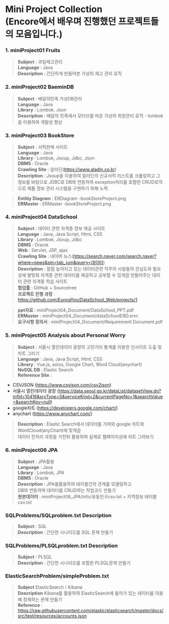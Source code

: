 Mini Project Collection<br>(Encore에서 배우며 진행했던 프로젝트들의 모음입니다.)
==============
### 1. miniProject01 Fruits

> <b>Subject</b> : 과일재고관리 <br>
> <b>Language</b> : Java <br>
> <b>Description</b> : 간단하게 만들어본 가상의 재고 관리 로직 <br>

### 2. miniProject02 BaeminDB

> <b>Subject</b> : 배달의민족 가상DB관리 <br>
> <b>Language</b> : Java <br>
> <b>Library</b> : Lombok, Json <br>
> <b>Description</b> : 배달의 민족에서 모티브를 따온 가상의 회원관리 로직 - lombok을 이용하여 개발성 향상 <br>

### 3. miniProject03 BookStore

> <b>Subject</b> : 서적판매 사이트 <br>
> <b>Language</b> : Java <br>
> <b>Library</b> : Lombok, Jsoup, Jdbc, Json <br>
> <b>DBMS</b> : Oracle <br>
> <b>Crawling Site</b> : 알라딘(https://www.aladin.co.kr) <br>
> <b>Description</b> : Jsoup을 이용하여 알라딘의 신규서적 리스트를 크롤링하고 그 정보를 바탕으로 JDBC로 DB와 연동하여 exception처리를 포함한 CRUD로직으로 제품 정보 관리 시스템을 구현하기 위해 노력<br>

> <b>Entitiy Diagram</b> : ERDiagram -bookStoreProject.png <br>
> <b>ERMaster</b> : ERMaster -bookStoreProject.png <br>

### 4. miniProject04 DataSchool

> <b>Subject</b> : 데이터 관련 자격증 정보 제공 사이트 <br>
> <b>Language</b> : Java, Java Script, Html, CSS <br>
> <b>Library</b> : Lombok, Jsoup, Jdbc <br>
> <b>DBMS</b> : Oracle <br>
> <b>Web</b> : Servlet, JSP, ajax <br>
> <b>Crawling Site</b> : 네이버 뉴스(https://search.naver.com/search.naver?where=news&sm=tab_jum&query=데이터) <br>
> <b>Description</b> : 점점 높아지고 있는 데이터관련 직무의 사람들의 관심도와 필요성에 발맞춰 자격증 관련 데이터를 제공하고 공부할 수 있게끔 만들어주는 데이터 관련 자격증 학습 사이트<br>
> <b>협업툴</b> : GitHub + Sourcetree<br>
> <b>프로젝트 진행 과정</b> : https://github.com/EunnaYoo/DataSchool_Web/projects/1<br>

> <b>ppt자료</b> :  miniProject04_Document/DataSchool_PPT.pdf <br>
> <b>ERMaster</b> : miniProject04_Document/dataSchoolERD.erm <br>
> <b>요구사항 정의서</b> : miniProject04_Document/Requirement Document.pdf<br>

### 5. miniProject05 Analysis about Personal Worry

> <b>Subject</b> : 서울시 열린데이터 광장의 고민거리 통계를 이용한 인사이트 도출 및 차트 그리기 <br>
> <b>Language</b> : Java, Java Script, Html, CSS <br>
> <b>Library</b> : Vue.js, axios, Google Chart, Word Cloud(anychart) <br>
> <b>NoSQL DB</b> : Elastic Search <br>
> <b>Reference Site</b> : 
* CSVJSON (https://www.csvjson.com/csv2json) <br>
* 서울시 열린데이터 광장 (https://data.seoul.go.kr/dataList/datasetView.do?infId=10416&srvType=S&serviceKind=2&currentPageNo=1&searchValue=&searchKey=null) <br>
* google차트 (https://developers.google.com/chart/) <br>
* anychart (https://www.anychart.com/)<br>

> <b>Description</b> : Elastic Search에서 데이터를 가져와 google 차트와 WordCloud(anyChart)에 맞게끔<br>
데이터 전처리 과정을 거친뒤 활용하여 실제로 웹페이지상에 차트 그려보기 <br>

### 6. miniProject06 JPA

> <b>Subject</b> : JPA활용 <br>
> <b>Language</b> : Java <br>
> <b>Library</b> : Lombok, JPA <br>
> <b>DBMS</b> : Oracle <br>
> <b>Description</b> : JPA를활용하여 테이블간의 관계를 모델링하고<br>
DB와 연동하여 데이터를 CRUD하는 작업코드 만들기<br>
> <b>원본데이터</b> : miniProject06_JPA/info/유동인구csv.txt + 지역정보 테이블csv.txt <br>

### SQLProblems/SQLproblem.txt Description

> <b>Subject</b> : SQL <br>
> <b>Description</b> : 간단한 시나리오를  SQL 문제 만들기 <br>

### SQLProblems/PLSQLproblem.txt Description

> <b>Subject</b> : PLSQL <br>
> <b>Description</b> : 간단한 시나리오를 포함한 PLSQL문제 만들기 <br>

### ElasticSearchProblem/simpleProblem.txt

> <b>Subject</b> ElasticSearch / Kibana <br>
> <b>Description</b> Kibana를 활용하여 ElasticSearch에 들어가 있는 데이터를 이용해 정제하는 문제 만들기 <br>
> <b>Reference</b> : https://raw.githubusercontent.com/elastic/elasticsearch/master/docs/src/test/resources/accounts.json <br>

